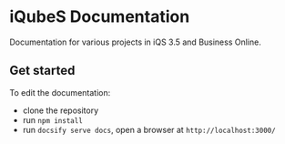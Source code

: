 # iQubeS Documentation

Documentation for various projects in iQS 3.5 and Business Online.

## Get started
To edit the documentation:
- clone the repository
- run `npm install`
- run `docsify serve docs`, open a browser at `http://localhost:3000/`

